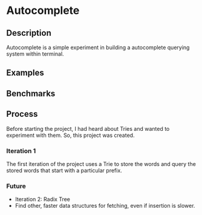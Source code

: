 # Autocomplete
## Description
Autocomplete is a simple experiment in building a autocomplete querying system within terminal.

## Examples

## Benchmarks

## Process
Before starting the project, I had heard about Tries and wanted to experiment with them. So, this project was created. 

### Iteration 1
The first iteration of the project uses a Trie to store the words and query the stored words that start with a particular prefix.

### Future
- Iteration 2: Radix Tree
- Find other, faster data structures for fetching, even if insertion is slower.
